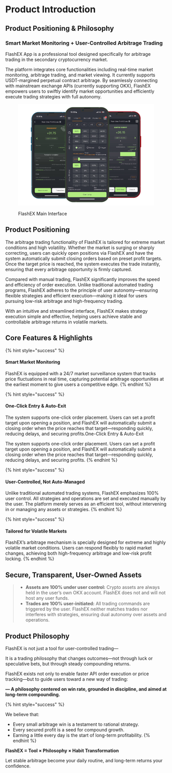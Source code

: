 # Product Introduction

## Product Positioning & Philosophy

### **Smart Market Monitoring + User-Controlled Arbitrage Trading**

FlashEX App is a professional tool designed specifically for arbitrage trading in the secondary cryptocurrency market.

The platform integrates core functionalities including real-time market monitoring, arbitrage trading, and market viewing. It currently supports USDT-margined perpetual contract arbitrage. By seamlessly connecting with mainstream exchange APIs (currently supporting OKX), FlashEX empowers users to swiftly identify market opportunities and efficiently execute trading strategies with full autonomy.

<figure><img src=".gitbook/assets/Group 47322.png" alt=""><figcaption><p>FlashEX Main Interface</p></figcaption></figure>

## Product Positioning

The arbitrage trading functionality of FlashEX is tailored for extreme market conditions and high volatility. Whether the market is surging or sharply correcting, users can quickly open positions via FlashEX and have the system automatically submit closing orders based on preset profit targets. Once the target price is reached, the system executes the trade instantly, ensuring that every arbitrage opportunity is firmly captured.

Compared with manual trading, FlashEX significantly improves the speed and efficiency of order execution. Unlike traditional automated trading programs, FlashEX adheres to the principle of user autonomy—ensuring flexible strategies and efficient execution—making it ideal for users pursuing low-risk arbitrage and high-frequency trading.

With an intuitive and streamlined interface, FlashEX makes strategy execution simple and effective, helping users achieve stable and controllable arbitrage returns in volatile markets.

## Core Features & Highlights

{% hint style="success" %}
#### Smart Market Monitoring

FlashEX is equipped with a 24/7 market surveillance system that tracks price fluctuations in real time, capturing potential arbitrage opportunities at the earliest moment to give users a competitive edge.
{% endhint %}

{% hint style="success" %}
#### One-Click Entry & Auto-Exit

The system supports one-click order placement. Users can set a profit target upon opening a position, and FlashEX will automatically submit a closing order when the price reaches that target—responding quickly, reducing delays, and securing profits.One-Click Entry & Auto-Exit

The system supports one-click order placement. Users can set a profit target upon opening a position, and FlashEX will automatically submit a closing order when the price reaches that target—responding quickly, reducing delays, and securing profits.
{% endhint %}

{% hint style="success" %}
#### User-Controlled, Not Auto-Managed

Unlike traditional automated trading systems, FlashEX emphasizes 100% user control. All strategies and operations are set and executed manually by the user. The platform merely serves as an efficient tool, without intervening in or managing any assets or strategies.
{% endhint %}

{% hint style="success" %}
#### Tailored for Volatile Markets

FlashEX’s arbitrage mechanism is specially designed for extreme and highly volatile market conditions. Users can respond flexibly to rapid market changes, achieving both high-frequency arbitrage and low-risk profit locking.
{% endhint %}

## Secure, Transparent, User-Owned Assets

> * **Assets are 100% under user control:** Crypto assets are always held in the user’s own OKX account. FlashEX does not and will not host any user funds.
> * **Trades are 100% user-initiated:** All trading commands are triggered by the user. FlashEX neither matches trades nor interferes with strategies, ensuring dual autonomy over assets and operations.

## Product Philosophy

FlashEX is not just a tool for user-controlled trading—

It is a trading philosophy that changes outcomes—not through luck or speculative bets, but through steady compounding returns.

FlashEX exists not only to enable faster API order execution or price tracking—but to guide users toward a new way of trading:

**— A philosophy centered on win rate, grounded in discipline, and aimed at long-term compounding.**

{% hint style="success" %}


We believe that:

* Every small arbitrage win is a testament to rational strategy.
* Every secured profit is a seed for compound growth.
* Earning a little every day is the start of long-term profitability.
{% endhint %}

**FlashEX = Tool × Philosophy × Habit Transformation**

Let stable arbitrage become your daily routine, and long-term returns your confidence.
